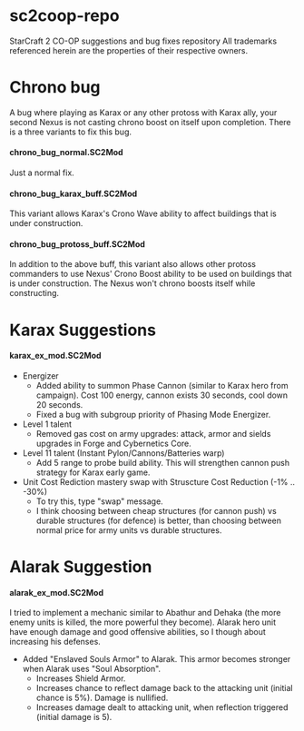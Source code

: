 # sc2coop-repo
StarCraft 2 CO-OP suggestions and bug fixes repository
All trademarks referenced herein are the properties of their respective owners.

# Chrono bug
A bug where playing as Karax or any other protoss with Karax ally, your second Nexus is not casting chrono boost on itself upon completion.
There is a three variants to fix this bug.

#### chrono_bug_normal.SC2Mod
Just a normal fix.

#### chrono_bug_karax_buff.SC2Mod
This variant allows Karax's Crono Wave ability to affect buildings that is under construction.

#### chrono_bug_protoss_buff.SC2Mod
In addition to the above buff, this variant also allows other protoss commanders to use Nexus' Crono Boost ability to be used on buildings that is under construction. The Nexus won't chrono boosts itself while constructing.

# Karax Suggestions
#### karax_ex_mod.SC2Mod
* Energizer
  * Added ability to summon Phase Cannon (similar to Karax hero from campaign). Cost 100 energy, cannon exists 30 seconds, cool down 20 seconds.
  * Fixed a bug with subgroup priority of Phasing Mode Energizer.
* Level 1 talent
  * Removed gas cost on army upgrades: attack, armor and sields upgrades in Forge and Cybernetics Core.
* Level 11 talent (Instant Pylon/Cannons/Batteries warp)
  * Add 5 range to probe build ability. This will strengthen cannon push strategy for Karax early game.
* Unit Cost Rediction mastery swap with Struscture Cost Reduction (-1% .. -30%)
  * To try this, type "swap" message.
  * I think choosing between cheap structures (for cannon push) vs durable structures (for defence) is better, than choosing between normal price for army units vs durable structures.

# Alarak Suggestion
#### alarak_ex_mod.SC2Mod
I tried to implement a mechanic similar to Abathur and Dehaka (the more enemy units is killed, the more powerful they become). Alarak hero unit have enough damage and good offensive abilities, so I though about increasing his defenses.
* Added "Enslaved Souls Armor" to Alarak. This armor becomes stronger when Alarak uses "Soul Absorption".
  * Increases Shield Armor.
  * Increases chance to reflect damage back to the attacking unit (initial chance is 5%). Damage is nullified.
  * Increases damage dealt to attacking unit, when reflection triggered (initial damage is 5).
